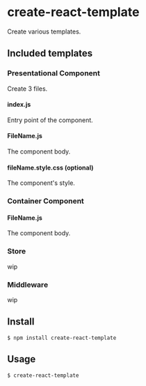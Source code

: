 # create-react-template

Create various templates.

## Included templates
### Presentational Component
Create 3 files.
#### index.js
Entry point of the component.
#### FileName.js
The component body.
#### fileName.style.css (optional)
The component's style.

### Container Component
#### FileName.js
The component body.

### Store
wip
### Middleware
wip

<!-- travis https://travis-ci.org/ -->
<!-- appveyor https://ci.appveyor.com -->
<!-- codecov https://codecov.io/gh -->
<!-- npm version badge: https://badge.fury.io/ -->

## Install
```
$ npm install create-react-template
```

## Usage
```
$ create-react-template
```
